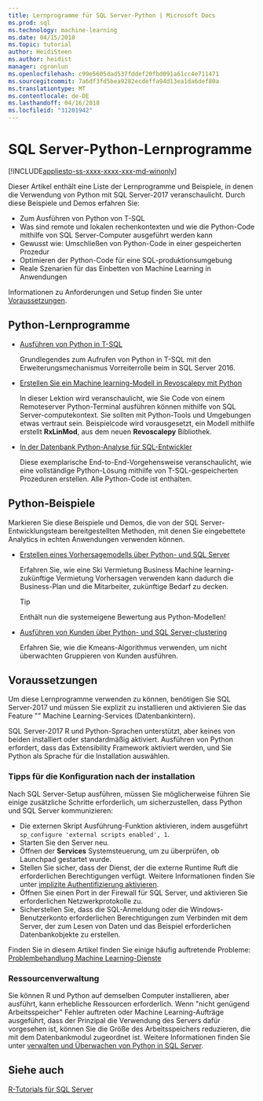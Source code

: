 ```yaml
---
title: Lernprogramme für SQL Server-Python | Microsoft Docs
ms.prod: sql
ms.technology: machine-learning
ms.date: 04/15/2018
ms.topic: tutorial
author: HeidiSteen
ms.author: heidist
manager: cgronlun
ms.openlocfilehash: c99e5605dad537fddef20fbd091a61cc4e711471
ms.sourcegitcommit: 7a6df3fd5bea9282ecdeffa94d13ea1da6def80a
ms.translationtype: MT
ms.contentlocale: de-DE
ms.lasthandoff: 04/16/2018
ms.locfileid: "31201942"
---
```

# <a name="sql-server-python-tutorials"></a>SQL Server-Python-Lernprogramme
[!INCLUDE[appliesto-ss-xxxx-xxxx-xxx-md-winonly](../../includes/appliesto-ss-xxxx-xxxx-xxx-md-winonly.md)]

Dieser Artikel enthält eine Liste der Lernprogramme und Beispiele, in denen die Verwendung von Python mit SQL Server-2017 veranschaulicht. Durch diese Beispiele und Demos erfahren Sie:

+ Zum Ausführen von Python von T-SQL
+ Was sind remote und lokalen rechenkontexten und wie die Python-Code mithilfe von SQL Server-Computer ausgeführt werden kann
+ Gewusst wie: Umschließen von Python-Code in einer gespeicherten Prozedur
+ Optimieren der Python-Code für eine SQL-produktionsumgebung
+ Reale Szenarien für das Einbetten von Machine Learning in Anwendungen

Informationen zu Anforderungen und Setup finden Sie unter [Voraussetzungen](#bkmk_Prerequisites).

## <a name="bkmk_pythontutorials"></a>Python-Lernprogramme

+ [Ausführen von Python in T-SQL](run-python-using-t-sql.md)

   Grundlegendes zum Aufrufen von Python in T-SQL mit den Erweiterungsmechanismus Vorreiterrolle beim in SQL Server 2016.

+ [Erstellen Sie ein Machine learning-Modell in Revoscalepy mit Python](use-python-revoscalepy-to-create-model.md)

   In dieser Lektion wird veranschaulicht, wie Sie Code von einem Remoteserver Python-Terminal ausführen können mithilfe von SQL Server-computekontext. Sie sollten mit Python-Tools und Umgebungen etwas vertraut sein. Beispielcode wird vorausgesetzt, ein Modell mithilfe erstellt **RxLinMod**, aus dem neuen **Revoscalepy** Bibliothek. 

+ [In der Datenbank Python-Analyse für SQL-Entwickler](sqldev-in-database-python-for-sql-developers.md)

    Diese exemplarische End-to-End-Vorgehensweise veranschaulicht, wie eine vollständige Python-Lösung mithilfe von T-SQL-gespeicherten Prozeduren erstellen. Alle Python-Code ist enthalten.


## <a name="python-samples"></a>Python-Beispiele

Markieren Sie diese Beispiele und Demos, die von der SQL Server-Entwicklungsteam bereitgestellten Methoden, mit denen Sie eingebettete Analytics in echten Anwendungen verwenden können.

+ [Erstellen eines Vorhersagemodells über Python- und SQL Server](https://microsoft.github.io/sql-ml-tutorials/python/rentalprediction/)

  Erfahren Sie, wie eine Ski Vermietung Business Machine learning-zukünftige Vermietung Vorhersagen verwenden kann dadurch die Business-Plan und die Mitarbeiter, zukünftige Bedarf zu decken.

  > [!TIP]
  > Enthält nun die systemeigene Bewertung aus Python-Modellen!

+ [Ausführen von Kunden über Python- und SQL Server-clustering](https://microsoft.github.io/sql-ml-tutorials/python/customerclustering/)

    Erfahren Sie, wie die Kmeans-Algorithmus verwenden, um nicht überwachten Gruppieren von Kunden ausführen.

## <a name="bkmk_Prerequisites"></a>Voraussetzungen

Um diese Lernprogramme verwenden zu können, benötigen Sie SQL Server-2017 und müssen Sie explizit zu installieren und aktivieren Sie das Feature "" Machine Learning-Services (Datenbankintern). 

SQL Server-2017 R und Python-Sprachen unterstützt, aber keines von beiden installiert oder standardmäßig aktiviert. Ausführen von Python erfordert, dass das Extensibility Framework aktiviert werden, und Sie Python als Sprache für die Installation auswählen. 

### <a name="post-installation-configuration-tips"></a>Tipps für die Konfiguration nach der installation

Nach SQL Server-Setup ausführen, müssen Sie möglicherweise führen Sie einige zusätzliche Schritte erforderlich, um sicherzustellen, dass Python und SQL Server kommunizieren:

+ Die externen Skript Ausführung-Funktion aktivieren, indem ausgeführt `sp_configure 'external scripts enabled', 1`.
+ Starten Sie den Server neu. 
+ Öffnen der **Services** Systemsteuerung, um zu überprüfen, ob Launchpad gestartet wurde. 
+ Stellen Sie sicher, dass der Dienst, der die externe Runtime Ruft die erforderlichen Berechtigungen verfügt. Weitere Informationen finden Sie unter [implizite Authentifizierung aktivieren](../r/add-sqlrusergroup-to-database.md).
+ Öffnen Sie einen Port in der Firewall für SQL Server, und aktivieren Sie erforderlichen Netzwerkprotokolle zu.
+ Sicherstellen Sie, dass die SQL-Anmeldung oder die Windows-Benutzerkonto erforderlichen Berechtigungen zum Verbinden mit dem Server, der zum Lesen von Daten und das Beispiel erforderlichen Datenbankobjekte zu erstellen.

Finden Sie in diesem Artikel finden Sie einige häufig auftretende Probleme: [Problembehandlung Machine Learning-Dienste](../machine-learning-troubleshooting-faq.md)

### <a name="resource-management"></a>Ressourcenverwaltung

Sie können R und Python auf demselben Computer installieren, aber ausführt, kann erhebliche Ressourcen erforderlich. Wenn "nicht genügend Arbeitsspeicher" Fehler auftreten oder Machine Learning-Aufträge ausgeführt, dass der Prinzipal die Verwendung des Servers dafür vorgesehen ist, können Sie die Größe des Arbeitsspeichers reduzieren, die mit dem Datenbankmodul zugeordnet ist. Weitere Informationen finden Sie unter [verwalten und Überwachen von Python in SQL Server](../python/managing-and-monitoring-python-solutions.md).

## <a name="see-also"></a>Siehe auch

[R-Tutorials für SQL Server](sql-server-r-tutorials.md)
